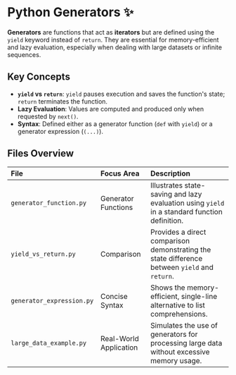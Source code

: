 # Python Generators ✨

**Generators** are functions that act as **iterators** but are defined using the `yield` keyword instead of `return`. They are essential for memory-efficient and lazy evaluation, especially when dealing with large datasets or infinite sequences.

## Key Concepts

* **`yield` vs `return`**: `yield` pauses execution and saves the function's state; `return` terminates the function.
* **Lazy Evaluation**: Values are computed and produced only when requested by `next()`.
* **Syntax**: Defined either as a generator function (`def` with `yield`) or a generator expression (`(...)`).

## Files Overview

| File | Focus Area | Description |
| :--- | :--- | :--- |
| `generator_function.py` | Generator Functions | Illustrates state-saving and lazy evaluation using `yield` in a standard function definition. |
| `yield_vs_return.py` | Comparison | Provides a direct comparison demonstrating the state difference between `yield` and `return`. |
| `generator_expression.py` | Concise Syntax | Shows the memory-efficient, single-line alternative to list comprehensions. |
| `large_data_example.py` | Real-World Application | Simulates the use of generators for processing large data without excessive memory usage. |